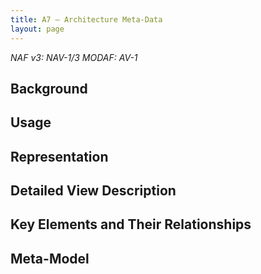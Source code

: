 ```yaml
---
title: A7 – Architecture Meta-Data
layout: page
---
```


*NAF v3: NAV-1/3 MODAF: AV-1*

## Background

## Usage

## Representation

## Detailed View Description

## Key Elements and Their Relationships

## Meta-Model



